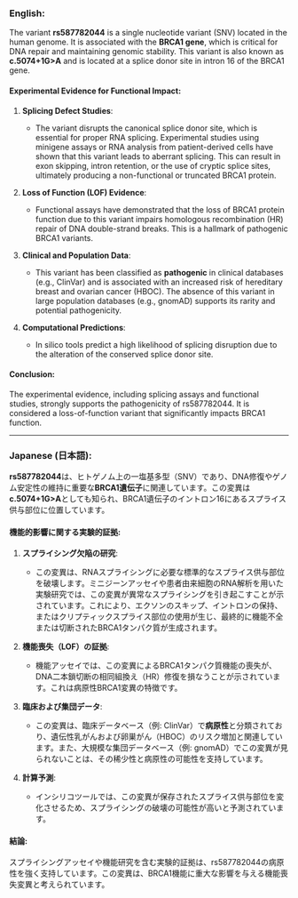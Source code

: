 ### English:
The variant **rs587782044** is a single nucleotide variant (SNV) located in the human genome. It is associated with the **BRCA1 gene**, which is critical for DNA repair and maintaining genomic stability. This variant is also known as **c.5074+1G>A** and is located at a splice donor site in intron 16 of the BRCA1 gene.

#### Experimental Evidence for Functional Impact:
1. **Splicing Defect Studies**:
   - The variant disrupts the canonical splice donor site, which is essential for proper RNA splicing. Experimental studies using minigene assays or RNA analysis from patient-derived cells have shown that this variant leads to aberrant splicing. This can result in exon skipping, intron retention, or the use of cryptic splice sites, ultimately producing a non-functional or truncated BRCA1 protein.

2. **Loss of Function (LOF) Evidence**:
   - Functional assays have demonstrated that the loss of BRCA1 protein function due to this variant impairs homologous recombination (HR) repair of DNA double-strand breaks. This is a hallmark of pathogenic BRCA1 variants.

3. **Clinical and Population Data**:
   - This variant has been classified as **pathogenic** in clinical databases (e.g., ClinVar) and is associated with an increased risk of hereditary breast and ovarian cancer (HBOC). The absence of this variant in large population databases (e.g., gnomAD) supports its rarity and potential pathogenicity.

4. **Computational Predictions**:
   - In silico tools predict a high likelihood of splicing disruption due to the alteration of the conserved splice donor site.

#### Conclusion:
The experimental evidence, including splicing assays and functional studies, strongly supports the pathogenicity of rs587782044. It is considered a loss-of-function variant that significantly impacts BRCA1 function.

---

### Japanese (日本語):
**rs587782044**は、ヒトゲノム上の一塩基多型（SNV）であり、DNA修復やゲノム安定性の維持に重要な**BRCA1遺伝子**に関連しています。この変異は**c.5074+1G>A**としても知られ、BRCA1遺伝子のイントロン16にあるスプライス供与部位に位置しています。

#### 機能的影響に関する実験的証拠:
1. **スプライシング欠陥の研究**:
   - この変異は、RNAスプライシングに必要な標準的なスプライス供与部位を破壊します。ミニジーンアッセイや患者由来細胞のRNA解析を用いた実験研究では、この変異が異常なスプライシングを引き起こすことが示されています。これにより、エクソンのスキップ、イントロンの保持、またはクリプティックスプライス部位の使用が生じ、最終的に機能不全または切断されたBRCA1タンパク質が生成されます。

2. **機能喪失（LOF）の証拠**:
   - 機能アッセイでは、この変異によるBRCA1タンパク質機能の喪失が、DNA二本鎖切断の相同組換え（HR）修復を損なうことが示されています。これは病原性BRCA1変異の特徴です。

3. **臨床および集団データ**:
   - この変異は、臨床データベース（例: ClinVar）で**病原性**と分類されており、遺伝性乳がんおよび卵巣がん（HBOC）のリスク増加と関連しています。また、大規模な集団データベース（例: gnomAD）でこの変異が見られないことは、その稀少性と病原性の可能性を支持しています。

4. **計算予測**:
   - インシリコツールでは、この変異が保存されたスプライス供与部位を変化させるため、スプライシングの破壊の可能性が高いと予測されています。

#### 結論:
スプライシングアッセイや機能研究を含む実験的証拠は、rs587782044の病原性を強く支持しています。この変異は、BRCA1機能に重大な影響を与える機能喪失変異と考えられています。